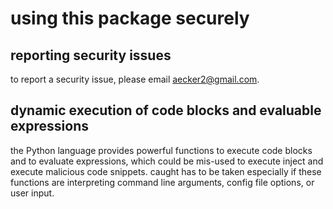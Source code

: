 <!-- THIS FILE IS EXCLUSIVELY MAINTAINED by the project aedev_tpl_project V0.3.4 -->
# using this package securely

## reporting security issues

to report a security issue, please email [aecker2@gmail.com](mailto:aecker2@gmail.com).

## dynamic execution of code blocks and evaluable expressions

the Python language provides powerful functions to execute code blocks and to evaluate expressions, which could be
mis-used to execute inject and execute malicious code snippets. caught has to be taken especially if these functions are
interpreting command line arguments, config file options, or user input.

